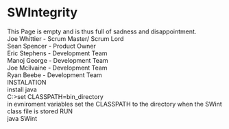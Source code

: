 # SWIntegrity
This Page is empty and is thus full of sadness and disappointment.<br/>
Joe Whittier - Scrum Master/ Scrum Lord<br/>
Sean Spencer - Product Owner<br/>
Eric Stephens - Development Team<br/>
Manoj George - Development Team<br/>
Joe Mcilvaine - Development Team<br/>
Ryan Beebe - Development Team<br/>
INSTALATION<br/>
install java<br/>
C:\>set CLASSPATH=bin_directory<br/>
in evniroment variables set the CLASSPATH to the directory when the SWint class file is stored
RUN<br/>
java SWint <options>





